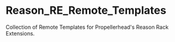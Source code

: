 Reason_RE_Remote_Templates
==========================

Collection of Remote Templates for Propellerhead's Reason Rack Extensions.

